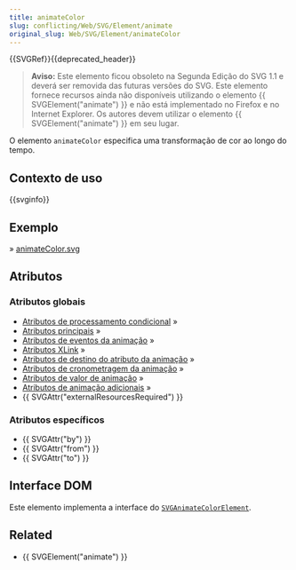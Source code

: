 ```yaml
---
title: animateColor
slug: conflicting/Web/SVG/Element/animate
original_slug: Web/SVG/Element/animateColor
---
```


{{SVGRef}}{{deprecated_header}}

> **Aviso:** Este elemento ficou obsoleto na Segunda Edição do SVG 1.1 e deverá ser removida das futuras versões do SVG. Este elemento fornece recursos ainda não disponíveis utilizando o elemento {{ SVGElement("animate") }} e não está implementado no Firefox e no Internet Explorer. Os autores devem utilizar o elemento {{ SVGElement("animate") }} em seu lugar.

O elemento `animateColor` especifica uma transformação de cor ao longo do tempo.

## Contexto de uso

{{svginfo}}

## Exemplo

» [animateColor.svg](/files/3264/animateColor.svg)

## Atributos

### Atributos globais

- [Atributos de processamento condicional](/pt-BR/docs/SVG/Attribute#ConditionalProccessing "en/SVG/Attribute#ConditionalProccessing") »
- [Atributos principais](/pt-BR/docs/SVG/Attribute#Core "en/SVG/Attribute#Core") »
- [Atributos de eventos da animação](/pt-BR/docs/SVG/Attribute#AnimationEvent "en/SVG/Attribute#AnimationEvent") »
- [Atributos XLink](/pt-BR/docs/SVG/Attribute#XLink "en/SVG/Attribute#XLink") »
- [Atributos de destino do atributo da animação](/pt-BR/docs/SVG/Attribute#AnimationAttributeTarget "en/SVG/Attribute#AnimationAttributeTarget") »
- [Atributos de cronometragem da animação](/pt-BR/docs/SVG/Attribute#AnimationTiming "en/SVG/Attribute#AnimationTiming") »
- [Atributos de valor de animação](/pt-BR/docs/SVG/Attribute#AnimationValue "en/SVG/Attribute#AnimationValue") »
- [Atributos de animação adicionais](/pt-BR/docs/SVG/Attribute#AnimationAddition "en/SVG/Attribute#AnimationAddition") »
- {{ SVGAttr("externalResourcesRequired") }}

### Atributos específicos

- {{ SVGAttr("by") }}
- {{ SVGAttr("from") }}
- {{ SVGAttr("to") }}

## Interface DOM

Este elemento implementa a interface do [`SVGAnimateColorElement`](/pt-BR/docs/DOM/SVGAnimateColorElement "en/DOM/SVGAnimateColorElement").

## Related

- {{ SVGElement("animate") }}
